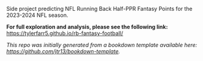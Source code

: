 Side project predicting NFL Running Back Half-PPR Fantasy Points for the 2023-2024 NFL season.

**For full exploration and analysis, please see the following link:** https://tylerfarr5.github.io/rb-fantasy-football/

*This repo was initially generated from a bookdown template available here: https://github.com/jtr13/bookdown-template.*
